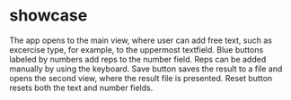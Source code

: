 # showcase

The app opens to the main view, where user can add free text, such as excercise type, for example, to the uppermost textfield. 
Blue buttons labeled by numbers add reps to the number field. Reps can be added manually by using the keyboard. 
Save button saves the result to a file and opens the second view, where the result file is presented. 
Reset button resets both the text and number fields.
